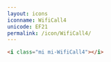 ```yaml
---
layout: icons
iconname: WifiCall4
unicode: EF21
permalink: /icon/WifiCall4/
---
```


``` html
<i class="mi mi-WifiCall4"></i>
```

